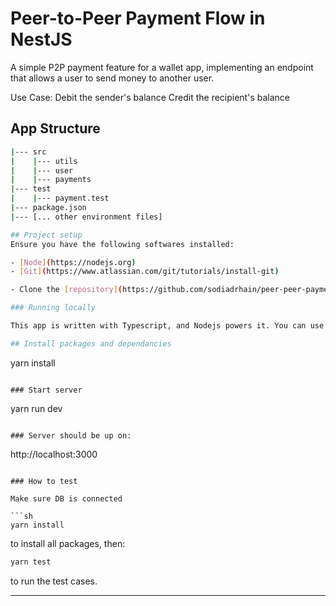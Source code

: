 # Peer-to-Peer Payment Flow in NestJS

A simple P2P payment feature for a wallet app, implementing an endpoint that allows a user to send money to another user. 

Use Case:
Debit the sender's balance
Credit the recipient's balance
## App Structure

```sh
|--- src
|    |--- utils
|    |--- user
|    |--- payments
|--- test
|    |--- payment.test
|--- package.json
|--- [... other environment files]

## Project setup
Ensure you have the following softwares installed:

- [Node](https://nodejs.org)
- [Git](https://www.atlassian.com/git/tutorials/install-git)

- Clone the [repository](https://github.com/sodiadrhain/peer-peer-payment.git) and proceed with the instructions below.

### Running locally

This app is written with Typescript, and Nodejs powers it. You can use `npm` or `yarn` (preferrably, if installed), to install packages.

## Install packages and dependancies

```
yarn install
```

### Start server

```
yarn run dev
```

### Server should be up on:

```
http://localhost:3000
```

### How to test

Make sure DB is connected

```sh
yarn install
```

to install all packages, then:

```sh
yarn test
```

to run the test cases.

_________________________________________________________________________________